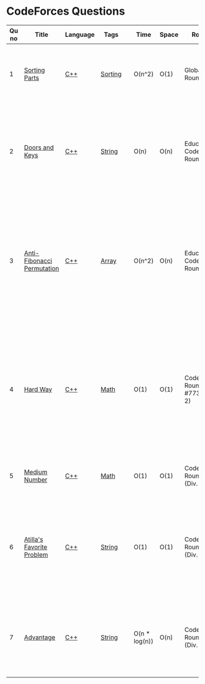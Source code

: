 
# CodeForces Questions

| Qu no | Title       |  Language   | Tags |      | Time   | Space  | Round  |     | Approach    | 
| --    | ----------- | ----------- | ---  | ---- | -----  |  ---   | ----------- | --- | ----------- |
| 1    |[Sorting Parts](https://codeforces.com/contest/1637/problem/A)| [C++](https://github.com/Shreya2803/Code-Insight/blob/main/CodeForces/Sorting/C%2B%2B/Sorting%20Parts.cpp)|[Sorting](./Sorting/Sorting_README.md)||O(n^2)|O(1)|Global Round 19| |<ol><li>Check If array sorted then-"NO"; else:"YES"</li></ol> |
 | 2    | [Doors and Keys](https://codeforces.com/contest/1644/problem/A)   |[C++](https://github.com/C-a-thing/Code-Insight/blob/main/CodeForces/String/C%2B%2B/Doors%20and%20Keys.cpp) |[String](./String/String.md)|     |O(n) | O(n)      | Educational Codeforces Round 123      | |<li>Iterate over string </li><li> store the index of each character in variables</li><li>if the index value of door variable is less than key variable then print **"NO"** </li>|
| 3    |[Anti-Fibonacci Permutation](https://codeforces.com/contest/1644/problem/B)|[C++](https://github.com/C-a-thing/Code-Insight/blob/main/CodeForces/Arrays/C%2B%2B/Anti-Fibonacci%20Permutation.cpp)|[Array](./Arrays/Arrays_README.md)||O(n^2)|O(n)|Educational Codeforces Round 123||<li>Sort the array in **descending order**</li><li>keep swapping the two consecutive elements of array from the last index and print the array</li><li>Decrement the value of index in each iteration</li> |
| 4    | [Hard Way](https://codeforces.com/contest/1642/problem/A) | [C++](https://github.com/C-a-thing/Code-Insight/blob/main/CodeForces/Maths/C%2B%2B/Hard%20Way.cpp)|[Math](./Maths/Maths.md) |     |O(1) | O(1)      | Codeforces Round #773 (Div. 2)| | &nbsp;&nbsp; co-ordinates(x,y) <br><li>If Any two point has same y values and the third one has less value than the other two then print the difference of the x values(which has the same y values)</li><li>Otherwise: print"0"</li>|
| 5    | [Medium Number](https://codeforces.com/contest/1760/problem/A) | [C++](https://github.com/C-a-thing/Code-Insight/blob/main/CodeForces/Maths/C%2B%2B/Medium%20Number.cpp)|[Math](./Maths/Maths.md) |     |O(1) | O(1)      | Codeforces Round 835 (Div. 4)| |Check Conditional operations for all a , b , c values |
| 6    | [Atilla's Favorite Problem](https://codeforces.com/contest/1760/problem/B) | [C++](https://github.com/C-a-thing/Code-Insight/blob/main/CodeForces/String/C%2B%2B/Atilla's%20Favorite%20Problem.cpp)|[String](./String/String.md) |     |O(1) | O(1)      | Codeforces Round 835 (Div. 4)| |<li>Iterate over the characters of string, calculate numeric value of each character </li> <li>Update 'maxval' to store the maximum numeric value </li>|
| 7    | [Advantage](https://codeforces.com/contest/1760/problem/C) | [C++](https://github.com/C-a-thing/Code-Insight/blob/main/CodeForces/Sorting/C%2B%2B/Advantage.cpp)|[String](./String/String.md) |     |O(n * log(n)) |  O(n)     | Codeforces Round 835 (Div. 4)| |<li> finds differences of elements with the largest element while handling duplicates.</li> <li> Use set to get unique elements </li>|
